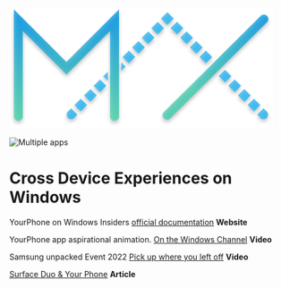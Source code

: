 ![image](/images/maxcolor.png)




![Multiple apps](https://docs.microsoft.com/en-us/windows-insider/apps/images/20185.gif)

# Cross Device Experiences on Windows



YourPhone on Windows Insiders [official documentation](https://docs.microsoft.com/en-us/windows-insider/apps/your-phone) **Website**

YourPhone app aspirational animation. [On the Windows Channel](https://www.youtube.com/watch?v=tZrpoSUQCJ0) **Video**

Samsung unpacked Event 2022 [Pick up where you left off](https://www.youtube.com/watch?v=KpTBm_fg-Wk&t=3322s) **Video**

[Surface Duo & Your Phone](https://www.onmsft.com/news/surface-duo-february-update-your-phone-android) **Article**

